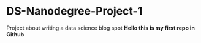 # DS-Nanodegree-Project-1
Project about writing a data science blog spot
**Hello this is my first repo in Github**
